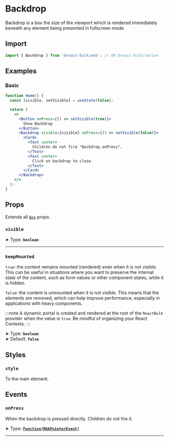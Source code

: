 # Backdrop

Backdrop is a box the size of the viewport which is rendered immediately beneath any element being presented in fullscreen mode.

## Import

```jsx
import { Backdrop } from '@react-bulk/web'; // OR @react-bulk/native
```

## Examples

### Basic

```jsx live
function Home() {
  const [visible, setVisible] = useState(false);

  return (
    <>
      <Button onPress={() => setVisible(true)}>
        Show Backdrop
      </Button>
      <Backdrop visible={visible} onPress={() => setVisible(false)}>
        <Card>
          <Text center>
            Children do not fire "Backdrop.onPress".
          </Text>
          <Text center>
            Click on backdrop to close.
          </Text>
        </Card>
      </Backdrop>
    </>
  );
}
```

## Props

Extends all [`Box`](/docs/core/box#props) props.

### **`visible`**

➤ Type: **`boolean`** <br/>

---

### **`keepMounted`**

`true`: the content remains mounted (rendered) even when it is not visible. This can be useful in situations where you want to preserve the internal state of the content, such as form values or other component states, while it is hidden.

`false`: the content is unmounted when it is not visible. This means that the elements are removed, which can help improve performance, especially in applications with heavy components.

:::note
A dynamic portal is created and rendered at the root of the `ReactBulk` provider when the value is `true`. Be mindful of organizing your React Contexts.
:::

➤ Type: **`boolean`** <br/>
➤ Default: **`false`** <br/>

## Styles

### **`style`**
To the main element.

## Events

### **`onPress`**

When the backdrop is pressed directly. Children do not fire it.

➤ Type: **[`Function(RbkPointerEvent)`](/docs/type-reference/rbk-pointer-event)** <br/>

---
